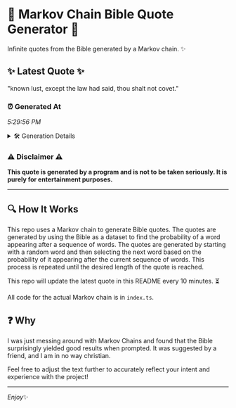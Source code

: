 # 📖 Markov Chain Bible Quote Generator 📖

Infinite quotes from the Bible generated by a Markov chain. ✨

## ✨ Latest Quote ✨
"known lust, except the law had said, thou shalt not covet."

### ⏰ Generated At
*5:29:56 PM*

<details>
    <summary>🛠️ Generation Details</summary>
    <p>
        <strong>🌱 Seed:</strong> known<br>
        <strong>🔄 Iterations:</strong> 10<br>
        <strong>📜 Context History:</strong><br>[ known ]: lust,<br>[ known, lust, ]: except<br>[ known, lust,, except ]: the<br>[ known, lust,, except, the ]: law<br>[ known, lust,, except, the, law ]: had<br>[ known, lust,, except, the, law, had ]: said,<br>[ lust,, except, the, law, had, said, ]: thou<br>[ except, the, law, had, said,, thou ]: shalt<br>[ the, law, had, said,, thou, shalt ]: not<br>[ law, had, said,, thou, shalt, not ]: covet.<br>
    </p>
</details>

### ⚠️ Disclaimer ⚠️
**This quote is generated by a program and is not to be taken seriously. It is purely for entertainment purposes.**

---

## 🔍 How It Works

This repo uses a Markov chain to generate Bible quotes. The quotes are generated by using the Bible as a dataset to find the probability of a word appearing after a sequence of words. The quotes are generated by starting with a random word and then selecting the next word based on the probability of it appearing after the current sequence of words. This process is repeated until the desired length of the quote is reached.

This repo will update the latest quote in this README every 10 minutes. ⏳

All code for the actual Markov chain is in `index.ts`.

## ❓ Why

I was just messing around with Markov Chains and found that the Bible surprisingly yielded good results when prompted. 
It was suggested by a friend, and I am in no way christian.

Feel free to adjust the text further to accurately reflect your intent and experience with the project!

---

*Enjoy*✨
